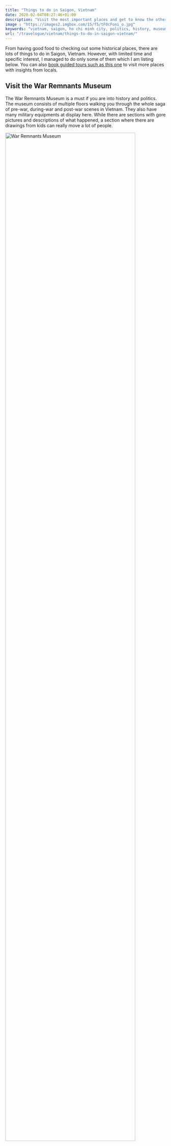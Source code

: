 ```yaml
---
title: "Things to do in Saigon, Vietnam"
date: 2020-02-04T08:27:46+01:00
description: "Visit the most important places and get to know the other things to do in Saigon, Vietnam"
image : "https://images2.imgbox.com/15/f5/tFOcFoni_o.jpg"
keywords: "vietnam, saigon, ho chi minh city, politics, history, museum, ho chi minh, old quarter, vietnamese, food"
url: "/travelogue/vietnam/things-to-do-in-saigon-vietnam/"
---
```


From having good food to checking out some historical places, there are lots of things to do in Saigon, Vietnam. However, with limited time and specific interest, I managed to do only some of them which I am listing below. You can also <a href="https://www.getyourguide.com/ho-chi-minh-city-l272/insider-s-saigon-motorbike-tour-with-local-students-t175632/?partner_id=AAHMPGG&utm_medium=online_publisher&cmp=Vietnam" target="_blank">book guided tours such as this one</a> to visit more places with insights from locals.

## Visit the War Remnants Museum

The War Remnants Museum is a must if you are into history and politics. The museum consists of multiple floors walking you through the whole saga of pre-war, during-war and post-war scenes in Vietnam. They also have many military equipments at display here. While there are sections with gore pictures and descriptions of what happened, a section where there are drawings from kids can really move a lot of people.

<img src = "https://images2.imgbox.com/1e/fa/pv47FfkW_o.jpg" alt = "War Remnants Museum" width = "90%" />

## Shop at the Ben Thanh Market

Located at District 1, the heart of Saigon, Ben Thanh market is a nice place to spend some time if you want to buy local things. From souvenirs to spices to tea or coffee, you can find almost everything here. Be prepared to bargain a lot because they can quote you high prices if they know you are a foreigner. I got some Vietnamese coconut coffee for one of my friends here and I bargained for nearly 2-3 minutes before settling for a price which I felt was fair for both of us.

<img src = "https://images2.imgbox.com/15/f5/tFOcFoni_o.jpg" alt = "Ben Thanh Market" width = "90%" />

## Checkout the Central Post Office

I love post office. I try to make time to visit a post office whenever I travel to get hold of some stamps and postcards if possible. I did exactly the same here as well. I got some special edition stamps for as cheap as 4000 VND (15 Cents) along with some postcards to send it to some of my loved ones.

<img src = "https://images2.imgbox.com/be/9d/L3MlwF58_o.jpg" alt = "Central Post Office" width = "80%" />

## Visit the Apartment Cafe

The Apartment Cafe is really a one of kind place I have visited. The building used to host American military officers back in the days. Now, it has become a spot for tourism and the elite young crowd coming here with friends or for dates. My friend and I were lucky enough to find a spot in the balcony and get the amazing view of the Lunar Year celebrations.

<img src = "https://images2.imgbox.com/5a/1c/DcwFried_o.jpg" alt = "B52 Museum" width = "80%" />

## Rent a motorcycle

While public transport is cheap and so are taxis despite getting scammed, renting a motorcycle in Vietnam is a different experience in itself. I hail from Chennai, a big metropolitan city of India with unruly traffic but Hanoi was a whole new world. However, thanks to my driving skills from India, I survived Hanoi. Saigon is relatively much better I would say despite driving during Lunar New Year time with lots of traffic and diversions. Getting a motorcycle in Saigon is easy. However, unlike Hanoi, I had to keep my passport at the shop lending me the motorcycle. The motorcycle comes with the tank partially filled and hence the onus is on you to keep track of fuel and refill it. Please check your motorcycle for brakes before you rent them and ask the provider for a helmet; it is usually free. The rent was around 8 USD per day. If you are uncomfortable getting a motorbike for yourself, you can also have others drive you around in addition to some tour. For example, here is a <a href="https://www.getyourguide.com/ho-chi-minh-city-l272/insider-s-saigon-motorbike-tour-with-local-students-t175632/?partner_id=AAHMPGG&utm_medium=online_publisher&cmp=Vietnam" target="_blank">motorobike street food tour</a>.

<img src = "https://images2.imgbox.com/54/95/dZVoeptN_o.jpg" alt = "Rent a motorcycle" width = "80%" />

## Get a Non La Hat

Get yourself this cool hat. You can bargain them for as cheap as 1 or 2 USD. Some group tours, like mine when I went to Ninh Binh, gave me one for free.

<img src = "https://images2.imgbox.com/11/74/nvbmYZKa_o.jpg" alt = "Non La Hat" width = "80%" />

## Wear Ao Dai

Ao Dai is a traditional Vietnamese dress. It is for both men and women. I did not try this out personally but I saw many of them wearing it; especially during the new Lunar year's eve.

<img src = "https://images2.imgbox.com/4a/6d/eAmSttpp_o.jpeg" alt = "Ao Dai" width = "80%" />

## Try Vietnamese food

From Pho to Banh Mi to Bun Cha to noodles to curry rice, try as many dishes you can when in Vietnam. In addition, you can also try their beers. I personally liked Saigon beer more than the Hanoi one. Vietnam is also famous for their different kinds of coffee; especially the ones with coconut and egg. Additionally, you can go for a <a href="https://www.getyourguide.com/ho-chi-minh-city-l272/saigon-street-food-in-the-evening-t47111/?partner_id=AAHMPGG&utm_medium=online_publisher&cmp=Vietnam" target="_blank">street food tour</a> or a <a href="https://www.getyourguide.com/ho-chi-minh-city-l272/ben-thanh-market-tour-and-cooking-class-t123044/?partner_id=AAHMPGG&utm_medium=online_publisher&cmp=Vietnam" target="_blank">cooking class</a> as well. I am passionate about food and love cooking and hence I just requested localites to share some recipes or record them cook; they gladly obliged.

<img src = "https://images2.imgbox.com/83/74/6dRPntgj_o.jpg" alt = "Vietnamese Glass Noodles" width = "80%" />